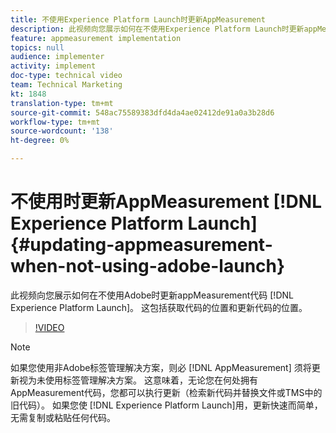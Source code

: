 ```yaml
---
title: 不使用Experience Platform Launch时更新AppMeasurement
description: 此视频向您展示如何在不使用Experience Platform Launch时更新appMeasurement代码。 这包括获取代码的位置和更新代码的位置。
feature: appmeasurement implementation
topics: null
audience: implementer
activity: implement
doc-type: technical video
team: Technical Marketing
kt: 1848
translation-type: tm+mt
source-git-commit: 548ac75589383dfd4da4ae02412de91a0a3b28d6
workflow-type: tm+mt
source-wordcount: '138'
ht-degree: 0%

---
```



# 不使用时更新AppMeasurement [!DNL Experience Platform Launch] {#updating-appmeasurement-when-not-using-adobe-launch}

此视频向您展示如何在不使用Adobe时更新appMeasurement代码 [!DNL Experience Platform Launch]。 这包括获取代码的位置和更新代码的位置。

>[!VIDEO](https://video.tv.adobe.com/v/25913/?quality=12)

>[!NOTE]
>
>如果您使用非Adobe标签管理解决方案，则必 [!DNL AppMeasurement] 须将更新视为未使用标签管理解决方案。 这意味着，无论您在何处拥有AppMeasurement代码，您都可以执行更新（检索新代码并替换文件或TMS中的旧代码）。 如果您使 [!DNL Experience Platform Launch]用，更新快速而简单，无需复制或粘贴任何代码。
